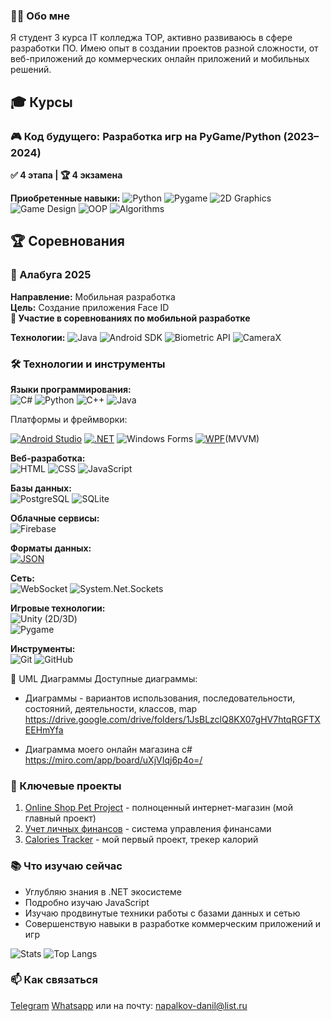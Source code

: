 ### 👨‍💻 Обо мне
Я студент 3 курса IT колледжа TOP, активно развиваюсь в сфере разработки ПО. Имею опыт в создании проектов разной сложности, от веб-приложений до коммерческих онлайн приложений и мобильных решений.

## 🎓 Курсы

### 🎮 Код будущего: Разработка игр на PyGame/Python (2023–2024)
**✅ 4 этапа | 🏆 4 экзамена**

**Приобретенные навыки:**
![Python](https://img.shields.io/badge/Python-3776AB?logo=python&logoColor=white)
![Pygame](https://img.shields.io/badge/Pygame-57A0D3?logo=pygame&logoColor=white)
![2D Graphics](https://img.shields.io/badge/2D%20Graphics-FF6B6B?logo=opencv&logoColor=white)
![Game Design](https://img.shields.io/badge/Game%20Design-8E44AD?logo=unity&logoColor=white)
![OOP](https://img.shields.io/badge/OOP-FF9A3D?logo=java&logoColor=white)
![Algorithms](https://img.shields.io/badge/Algorithms-1E90FF?logo=algorithm&logoColor=white)

## 🏆 Соревнования

### 📱 Алабуга 2025
**Направление:** Мобильная разработка  
**Цель:** Создание приложения Face ID  
**🥇 Участие в соревнованиях по мобильной разработке**

**Технологии:**
![Java](https://img.shields.io/badge/Java-007396?logo=java&logoColor=white)
![Android SDK](https://img.shields.io/badge/Android%20SDK-3DDC84?logo=android&logoColor=white)
![Biometric API](https://img.shields.io/badge/Biometric%20API-FF6D6D?logo=security&logoColor=white)
![CameraX](https://img.shields.io/badge/CameraX-00C853?logo=camera&logoColor=white)
  
### 🛠 Технологии и инструменты
**Языки программирования:**  
![C#](https://img.shields.io/badge/-C%23-239120?logo=c-sharp&logoColor=white) ![Python](https://img.shields.io/badge/-Python-3776AB?logo=python&logoColor=white) ![C++](https://img.shields.io/badge/-C%2B%2B-00599C?logo=c%2B%2B&logoColor=white) ![Java](https://img.shields.io/badge/-Java-007396?logo=java&logoColor=white) 

Платформы и фреймворки:

[![Android Studio](https://img.shields.io/badge/-Android%20Studio-512BD4?logo=android&logoColor=white)](https://developer.android.com/studio)
[![.NET](https://img.shields.io/badge/-.NET-512BD4?logo=.net&logoColor=white)](https://dotnet.microsoft.com/)
![Windows Forms](https://img.shields.io/badge/-Windows%20Forms-512BD4?logo=.net&logoColor=white)
[![WPF](https://img.shields.io/badge/-WPF-512BD4?logo=.net&logoColor=white)](https://docs.microsoft.com/ru-ru/dotnet/desktop/wpf/)(MVVM)

**Веб-разработка:**  
![HTML](https://img.shields.io/badge/-HTML-E34F26?logo=html5&logoColor=white) ![CSS](https://img.shields.io/badge/-CSS-1572B6?logo=css3&logoColor=white)  ![JavaScript](https://img.shields.io/badge/-JavaScript-F7DF1E?logo=javascript&logoColor=black)  

**Базы данных:**  
![PostgreSQL](https://img.shields.io/badge/-PostgreSQL-4169E1?logo=postgresql&logoColor=white) ![SQLite](https://img.shields.io/badge/-SQLite-003B57?logo=sqlite&logoColor=white)  

**Облачные сервисы:**  
![Firebase](https://img.shields.io/badge/-Firebase-FFCA28?logo=firebase&logoColor=black) 

**Форматы данных:**  
[![JSON](https://img.shields.io/badge/-JSON-000000?logo=json&logoColor=white)](https://www.json.org)

**Сеть:**  
![WebSocket](https://img.shields.io/badge/-WebSocket-010101?logo=websocket&logoColor=white) 
![System.Net.Sockets](https://img.shields.io/badge/-System.Net.Sockets-512BD4?logo=.net&logoColor=white)

**Игровые технологии:**  
![Unity](https://img.shields.io/badge/-Unity-FFFFFF?logo=unity&logoColor=black) (2D/3D)  
![Pygame](https://img.shields.io/badge/-Pygame-3776AB?logo=python&logoColor=white)  

**Инструменты:**  
![Git](https://img.shields.io/badge/-Git-F05032?logo=git&logoColor=white) ![GitHub](https://img.shields.io/badge/-GitHub-181717?logo=github&logoColor=white)  

📐 UML Диаграммы
Доступные диаграммы:

- Диаграммы - вариантов использования, последовательности, состояний, деятельности, классов, map 
https://drive.google.com/drive/folders/1JsBLzclQ8KX07gHV7htqRGFTXEEHmYfa

- Диаграмма моего онлайн магазина c#
  https://miro.com/app/board/uXjVIqj6p4o=/

### 🚀 Ключевые проекты
1. [Online Shop Pet Project](https://github.com/daniiiiiiiiiiil/Online_Shop_Pet_Project) - полноценный интернет-магазин (мой главный проект)
2. [Учет личных финансов](https://github.com/daniiiiiiiiiiil/Accounting-for-personal-finances-PET-project) - система управления финансами
3. [Calories Tracker](https://github.com/daniiiiiiiiiiil/calories) - мой первый проект, трекер калорий

### 📚 Что изучаю сейчас
- Углубляю знания в .NET экосистеме
- Подробно изучаю JavaScript 
- Изучаю продвинутые техники работы с базами данных и сетью
- Совершенствую навыки в разработке коммерческим приложений и игр
  
![Stats](https://github-readme-stats.vercel.app/api?username=daniiiiiiiiiiil&show_icons=true&theme=radical&random=123)
![Top Langs](https://github-readme-stats.vercel.app/api/top-langs/?username=daniiiiiiiiiiil&layout=compact&theme=radical)

### 📫 Как связаться
[Telegram](https://t.me/weqrete) [Whatsapp](http://wa.me/79042017869) или на почту: napalkov-danil@list.ru
